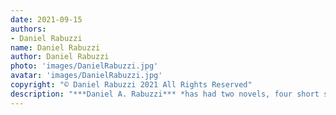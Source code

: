 ```yaml
---
date: 2021-09-15
authors:
- Daniel Rabuzzi
name: Daniel Rabuzzi
author: Daniel Rabuzzi
photo: 'images/DanielRabuzzi.jpg'
avatar: 'images/DanielRabuzzi.jpg'
copyright: "© Daniel Rabuzzi 2021 All Rights Reserved"
description: "***Daniel A. Rabuzzi*** *has had two novels, four short stories and ten poems published since 2006, all in speculative genres. He studied folklore, anthropology and history—and lived eight years in Norway, Germany and France—which has influenced his writing. He lives in NYC with his artistic partner and spouse, the woodcarver Deborah A. Mills. For more, please see his website, [www.danielarabuzzi.com/](http://www.danielarabuzzi.com/)*"
---
```


